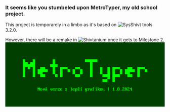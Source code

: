 ### It seems like you stumbeled upon MetroTyper, my old school project.
This project is temporarely in a limbo as it's based on ![SysShivt tools](https://github.com/Shivter14/SysShivt-tools) 3.2.0.

However, there will be a remake in ![Shivtanium](https://github.com/Shivter14/Shivtanium) once it gets to Milestone 2.
![Logo](https://github.com/Shivter14/MetroTyper/blob/main/MetroTyper.png?raw=true)
